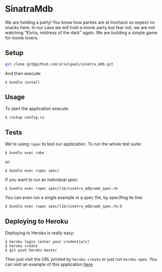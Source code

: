# SinatraMdb

We are holding a party! You know how parties are at Ironhack so expect no snacks here. In our case we will hold a movie party but fear not, we are not watching "Elvira, mistress of the dark" again. We are building a simple game for movie lovers.

## Setup

```bash
git clone git@github.com:oriolgual/sinatra_mdb.git
```

And then execute:

    $ bundle install

## Usage

To start the application execute:

    $ rackup config.ru

## Tests

We're using `rspec` to test our application. To run the whole test suite:

    $ bundle exec rake

or:

    $ bundle exec rspec spec/

If you want to run an individual spec:

    $ bundle exec rspec spec/lib/sinatra_mdb/web_spec.rb

You can even run a single example in a spec file, by specifing its line:

    $ bundle exec rspec spec/lib/sinatra_mdb/web_spec.rb:9

## Deploying to Heroku

Deploying to Heroku is really easy:

    $ heroku login (enter your credentials)
    $ heroku create
    $ git push heroku master

Then just visit the URL printed by `heroku create` or just run `heroku open`. You can visit an example of this application [here](https://whispering-scrubland-9741.herokuapp.com/)
